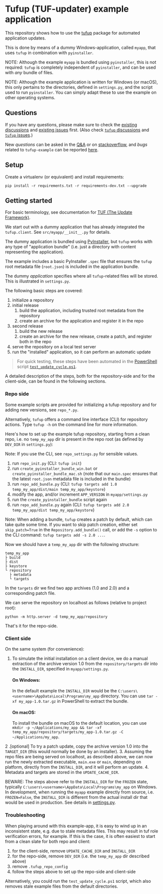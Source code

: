 # Tufup (TUF-updater) example application 

This repository shows how to use the [tufup][1] package for automated application updates.

This is done by means of a dummy Windows-application, called `myapp`, that uses `tufup` in combination with `pyinstaller`. 

NOTE: Although the example `myapp` is bundled using `pyinstaller`, this is not required: `tufup` is completely independent of `pyinstaller`, and can be used with *any* bundle of files.

NOTE: Although the example application is written for Windows (or macOS), this only pertains to the directories, defined in `settings.py`, and the script used to run `pyinstaller`.
You can simply adapt these to use the example on other operating systems.

## Questions

If you have any questions, please make sure to check the [existing discussions][5] and [existing issues][6] first. (Also check [`tufup` discussions][10] and [`tufup` issues][11].)

New *questions* can be asked in the [Q&A][9] or on [stackoverflow][8], and *bugs* related to `tufup-example` can be reported [here][7].

## Setup

Create a virtualenv (or equivalent) and install requirements:

`pip install -r requirements.txt -r requirements-dev.txt --upgrade`

## Getting started

For basic terminology, see documentation for [TUF (The Update Framework)][2].

We start out with a dummy application that has already integrated the `tufup.client`.
See `src/myapp/__init__.py` for details.

The dummy application is bundled using [PyInstaller][3], but `tufup` works with any type of "application bundle" (i.e. just a directory with content representing the application).

The example includes a basic PyInstaller `.spec` file that ensures the `tufup` root metadata file (`root.json`) is included in the application bundle.

The dummy *application* specifies where all `tufup`-related  files will be stored.
This is illustrated in `settings.py`. 

The following basic steps are covered:

1. initialize a repository
2. initial release   
   1. build the application, including trusted root metadata from the repository
   2. create an archive for the application and register it in the repo
3. second release
   1. build the new release
   2. create an archive for the new release, create a patch, and register both in the repo
4. serve the repository on a local test server
5. run the "installed" application, so it can perform an automatic update

> For quick testing, these steps have been automated in the [PowerShell][12] script [`test_update_cycle.ps1`][13].

A detailed description of the steps, both for the repository-side and for the client-side, can be found in the following sections.

### Repo side

Some example scripts are provided for initializing a tufup repository and for adding new versions, see `repo_*.py`.

Alternatively, `tufup` offers a command line interface (CLI) for repository actions. 
Type `tufup -h` on the command line for more information. 

Here's how to set up the example tufup repository, starting from a clean repo, i.e. no `temp_my_app` dir is present in the repo root (as defined by `DEV_DIR` in `settings.py`):

Note: If you use the CLI, see `repo_settings.py` for sensible values.

1. run `repo_init.py` (CLI: `tufup init`)
2. run `create_pyinstaller_bundle_win.bat` or `create_pyinstaller_bundle_mac.sh`
   (note that our `main.spec` ensures that the latest `root.json` metadata file is included in the bundle)
3. run `repo_add_bundle.py` (CLI: `tufup targets add 1.0 temp_my_app/dist/main temp_my_app/keystore`)
4. modify the app, and/or increment `APP_VERSION` in `myapp/settings.py`
5. run the `create_pyinstaller_bundle` script again
6. run `repo_add_bundle.py` again (CLI: `tufup targets add 2.0 temp_my_app/dist temp_my_app/keystore`)

Note: When adding a bundle, `tufup` creates a patch by default, which can take quite some time.
If you want to skip patch creation, either set `skip_patch=True` in the `Repository.add_bundle()` call, or add the  `-s` option to the CLI command: `tufup targets add -s 2.0 ...`.

Now we should have a `temp_my_app` dir with the following structure:

```text
temp_my_app
├ build
├ dist
├ keystore
└ repository
  ├ metadata
  └ targets 
```

In the `targets` dir we find two app archives (1.0 and 2.0) and a corresponding patch file.

We can serve the repository on localhost as follows (relative to project root):

    python -m http.server -d temp_my_app/repository

That's it for the repo-side.

### Client side

On the same system (for convenience):

1. To simulate the initial installation on a client device, we do a manual extraction of the archive version 1.0 from the `repository/targets` dir into the `INSTALL_DIR`, specified in `myapp/settings.py`. 

   #### On Windows:
   In the default example the `INSTALL_DIR` would be the `C:\users\<username>\AppData\Local\Programs\my_app` directory. 
   You can use `tar -xf my_app-1.0.tar.gz` in PowerShell to extract the bundle.

   #### On macOS:
   To install the bundle on macOS to the default location, you can use 
   `mkdir -p ~/Applications/my_app && tar -xf temp_my_app/repository/targets/my_app-1.0.tar.gz -C ~/Applications/my_app`.

2 .[optional] To try a patch update, copy the archive version 1.0 into the `TARGET_DIR` (this would normally be done by an installer).
3. Assuming the repo files are being served on localhost, as described above, we can now run the newly extracted executable, `main.exe` or `main`, depending on platform, directly from the `INSTALL_DIR`, and it will perform an update.
4. Metadata and targets are stored in the `UPDATE_CACHE_DIR`.

BEWARE: The steps above refer to the `INSTALL_DIR` for the `FROZEN` state, typically `C:\users\<username>\AppData\Local\Programs\my_app` on Windows.
In development, when running the `myapp` example directly from source, i.e. `FROZEN=False`, the `INSTALL_DIR` is different from the actual install dir that would be used in production. See details in [settings.py][4]. 

### Troubleshooting

When playing around with this example-app, it is easy to wind up in an inconsistent state, e.g. due to stale metadata files.
This may result in tuf role verification errors, for example.
If this is the case, it is often easiest to start from a clean slate for both repo and client:

1. for the client-side, remove `UPDATE_CACHE_DIR` and `INSTALL_DIR`
2. for the repo-side, remove `DEV_DIR` (i.e. the `temp_my_app` dir described above)
3. remove `.tufup_repo_config`
4. follow the steps above to set up the repo-side and client-side

Alternatively, you could run the `test_update_cycle.ps1` script, which also removes stale example files from the default directories.

[1]: https://github.com/dennisvang/tufup
[2]: https://theupdateframework.io/
[3]: https://pyinstaller.org/en/stable/
[4]: https://github.com/dennisvang/tufup-example/blob/2af43175d39417f9d3d855d7e8fb2cb6ebd3c155/src/myapp/settings.py#L38
[5]: https://github.com/dennisvang/tufup-example/discussions
[6]: https://github.com/dennisvang/tufup-example/issues?q=is%3Aissue
[7]: https://github.com/dennisvang/tufup-example/issues/new
[8]: https://stackoverflow.com/questions/ask
[9]: https://github.com/dennisvang/tufup-example/discussions/new?category=q-a
[10]: https://github.com/dennisvang/tufup/discussions
[11]: https://github.com/dennisvang/tufup/issues
[12]: https://learn.microsoft.com/en-ca/powershell/scripting/install/installing-powershell
[13]: ./test_update_cycle.ps1
